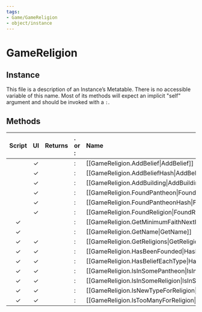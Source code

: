 ```yaml
---
tags:
- Game/GameReligion
- object/instance
---
```

# GameReligion
## Instance
This file is a description of an Instance’s Metatable. There is no accessible variable of this name. Most of its methods will expect an implicit "self" argument and should be invoked with a `:`.

## Methods
| Script | UI  | Returns | . or : | Name | Arguments |
|:------:|:---:| -------:|:---- |:---- |:--------- |
| |✓||:|[[GameReligion.AddBelief\|AddBelief]]||
| |✓||:|[[GameReligion.AddBeliefHash\|AddBeliefHash]]||
| |✓||:|[[GameReligion.AddBuilding\|AddBuilding]]||
| |✓||:|[[GameReligion.FoundPantheon\|FoundPantheon]]||
| |✓||:|[[GameReligion.FoundPantheonHash\|FoundPantheonHash]]||
| |✓||:|[[GameReligion.FoundReligion\|FoundReligion]]||
|✓| ||:|[[GameReligion.GetMinimumFaithNextPantheon\|GetMinimumFaithNextPantheon]]||
|✓| ||:|[[GameReligion.GetName\|GetName]]||
|✓|✓||:|[[GameReligion.GetReligions\|GetReligions]]||
|✓|✓||:|[[GameReligion.HasBeenFounded\|HasBeenFounded]]||
|✓|✓||:|[[GameReligion.HasBeliefEachType\|HasBeliefEachType]]||
|✓|✓||:|[[GameReligion.IsInSomePantheon\|IsInSomePantheon]]||
|✓|✓||:|[[GameReligion.IsInSomeReligion\|IsInSomeReligion]]||
|✓|✓||:|[[GameReligion.IsNewTypeForReligion\|IsNewTypeForReligion]]||
|✓|✓||:|[[GameReligion.IsTooManyForReligion\|IsTooManyForReligion]]||
